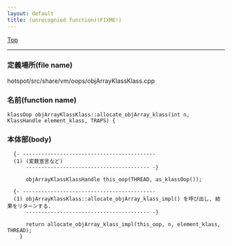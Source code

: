 ```yaml
---
layout: default
title: (unrecognied function)(FIXME!)
---
```

[Top](../index.html)

--- 
### 定義場所(file name)
hotspot/src/share/vm/oops/objArrayKlassKlass.cpp

### 名前(function name)
```
klassOop objArrayKlassKlass::allocate_objArray_klass(int n, KlassHandle element_klass, TRAPS) {
```

### 本体部(body)
```
  {- -------------------------------------------
  (1) (変数宣言など)
      ---------------------------------------- -}

	  objArrayKlassKlassHandle this_oop(THREAD, as_klassOop());

  {- -------------------------------------------
  (1) objArrayKlassKlass::allocate_objArray_klass_impl() を呼び出し, 結果をリターンする.
      ---------------------------------------- -}

	  return allocate_objArray_klass_impl(this_oop, n, element_klass, THREAD);
	}
	
```


